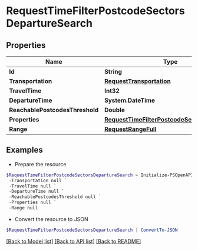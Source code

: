 # RequestTimeFilterPostcodeSectorsDepartureSearch
## Properties

Name | Type | Description | Notes
------------ | ------------- | ------------- | -------------
**Id** | **String** |  | 
**Transportation** | [**RequestTransportation**](RequestTransportation.md) |  | 
**TravelTime** | **Int32** |  | 
**DepartureTime** | **System.DateTime** |  | 
**ReachablePostcodesThreshold** | **Double** |  | 
**Properties** | [**RequestTimeFilterPostcodeSectorsProperty[]**](RequestTimeFilterPostcodeSectorsProperty.md) |  | 
**Range** | [**RequestRangeFull**](RequestRangeFull.md) |  | [optional] 

## Examples

- Prepare the resource
```powershell
$RequestTimeFilterPostcodeSectorsDepartureSearch = Initialize-PSOpenAPIToolsRequestTimeFilterPostcodeSectorsDepartureSearch  -Id null `
 -Transportation null `
 -TravelTime null `
 -DepartureTime null `
 -ReachablePostcodesThreshold null `
 -Properties null `
 -Range null
```

- Convert the resource to JSON
```powershell
$RequestTimeFilterPostcodeSectorsDepartureSearch | ConvertTo-JSON
```

[[Back to Model list]](../README.md#documentation-for-models) [[Back to API list]](../README.md#documentation-for-api-endpoints) [[Back to README]](../README.md)

